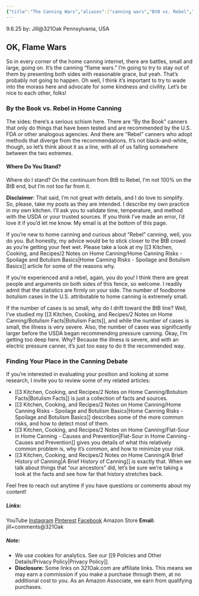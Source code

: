 ```yaml
---
{"title":"The Canning Wars","aliases":["canning wars","BtB vs. Rebel","BtB","Rebel"],"dg-date":"2025-09-06","dg-publish":true,"dg-home":false,"dg-metatags":{"title":"The Canning Wars: By the Book vs. Rebel","description":"A friendly look at the home canning debate: By the Book vs. Rebel, what each values, where risks fit in, and how to choose your own approach.","og:title":"The Canning Wars: By the Book vs. Rebel","og:description":"A friendly look at the home canning debate: By the Book vs. Rebel, what each values, where risks fit in, and how to choose your own approach.","og:type":"article","og:url":"https://321oak.com/the-canning-wars","og:site_name":"321 Oak","og:image":"https://321oak.com/images/canning-wars-1200x630.jpg","og:image:width":"1200","og:image:height":"630","twitter:card":"summary_large_image","twitter:site":"@321oak","twitter:image":"https://321oak.com/images/canning-wars-1200x630.jpg","twitter:image:alt":"By the Book vs. Rebel home canning debate"},"permalink":"/3-kitchen-cooking-and-recipes/2-notes-on-home-canning/the-canning-wars/","metatags":{"title":"The Canning Wars: By the Book vs. Rebel","description":"A friendly look at the home canning debate: By the Book vs. Rebel, what each values, where risks fit in, and how to choose your own approach.","og:title":"The Canning Wars: By the Book vs. Rebel","og:description":"A friendly look at the home canning debate: By the Book vs. Rebel, what each values, where risks fit in, and how to choose your own approach.","og:type":"article","og:url":"https://321oak.com/the-canning-wars","og:site_name":"321 Oak","og:image":"https://321oak.com/images/canning-wars-1200x630.jpg","og:image:width":"1200","og:image:height":"630","twitter:card":"summary_large_image","twitter:site":"@321oak","twitter:image":"https://321oak.com/images/canning-wars-1200x630.jpg","twitter:image:alt":"By the Book vs. Rebel home canning debate"},"dgPassFrontmatter":true}
---
```


9.6.25
by: Jill@321Oak
Pennsylvania, USA

## OK, Flame Wars

So in every corner of the home canning internet, there are battles, small and large, going on. It’s the canning “flame wars.” I’m going to try to stay out of them by presenting both sides with reasonable grace, but yeah. That’s probably not going to happen. Oh well, I think it’s important to try to wade into the morass here and advocate for some kindness and civility. Let’s be nice to each other, folks!

### By the Book vs. Rebel in Home Canning

The sides: there’s a serious schism here. There are “By the Book” canners that only do things that have been tested and are recommended by the U.S. FDA or other analogous agencies. And there are “Rebel” canners who adopt methods that diverge from the recommendations. It’s not black-and-white, though, so let’s think about it as a line, with all of us falling somewhere between the two extremes.

#### Where Do You Stand?

Where do I stand? On the continuum from BtB to Rebel, I’m not 100% on the BtB end, but I’m not too far from it.

**Disclaimer**: That said, I’m not great with details, and I do love to simplify. So, please, take my posts as they are intended. I describe my own practice in my own kitchen. I’ll ask you to validate time, temperature, and method with the USDA or your trusted sources. If you think I’ve made an error, I’d love it if you’d let me know. My email is at the bottom of this page.

If you’re new to home canning and curious about “Rebel” canning, well, you do you. But honestly, my advice would be to stick closer to the BtB crowd as you’re getting your feet wet. Please take a look at my [[3 Kitchen, Cooking, and Recipes/2 Notes on Home Canning/Home Canning Risks - Spoilage and Botulism Basics\|Home Canning Risks - Spoilage and Botulism Basics]] article for some of the reasons why.

If you’re experienced and a rebel, again, you do you! I think there are great people and arguments on both sides of this fence, so welcome. I readily admit that the statistics are firmly on your side. The number of foodborne botulism cases in the U.S. attributable to home canning is extremely small.

If the number of cases is so small, why do I drift toward the BtB line? Well, I’ve studied my [[3 Kitchen, Cooking, and Recipes/2 Notes on Home Canning/Botulism Facts\|Botulism Facts]], and while the number of cases is small, the illness is very severe. Also, the number of cases was significantly larger before the USDA began recommending pressure canning. Okay, I’m getting too deep here. Why? Because the illness is severe, and with an electric pressure canner, it’s just too easy to do it the recommended way.

### Finding Your Place in the Canning Debate

If you’re interested in evaluating your position and looking at some research, I invite you to review some of my related articles:

- [[3 Kitchen, Cooking, and Recipes/2 Notes on Home Canning/Botulism Facts\|Botulism Facts]] is just a collection of facts and sources.
- [[3 Kitchen, Cooking, and Recipes/2 Notes on Home Canning/Home Canning Risks - Spoilage and Botulism Basics\|Home Canning Risks - Spoilage and Botulism Basics]] describes some of the more common risks, and how to detect most of them.
- [[3 Kitchen, Cooking, and Recipes/2 Notes on Home Canning/Flat-Sour in Home Canning - Causes and Prevention\|Flat-Sour in Home Canning - Causes and Prevention]] gives you details of what this relatively common problem is, why it’s common, and how to minimize your risk.
- [[3 Kitchen, Cooking, and Recipes/2 Notes on Home Canning/A Brief History of Canning\|A Brief History of Canning]] is exactly that. When we talk about things that “our ancestors” did, let’s be sure we’re taking a look at the facts and see how far that history stretches back.

Feel free to reach out anytime if you have questions or comments about my content!
##### Links:
YouTube
[Instagram](https://www.instagram.com/jill_321oak/)
[Pinterest](https://www.pinterest.com/Jill_321Oak/)
[Facebook](https://www.facebook.com/321Oak)
Amazon Store
**Email:** jill+comments@321Oak

##### Note:
- We use cookies for analytics. See our [[9 Policies and Other Details/Privacy Policy\|Privacy Policy]].
- **Disclosure:** Some links on 321Oak.com are affiliate links. This means we may earn a commission if you make a purchase through them, at no additional cost to you. As an Amazon Associate, we earn from qualifying purchases.

